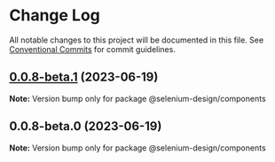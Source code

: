 # Change Log

All notable changes to this project will be documented in this file. See [Conventional Commits](https://conventionalcommits.org) for commit guidelines.

## [0.0.8-beta.1](https://github.com/DevilMayDead/selenium-design/compare/@selenium-design/components@0.0.8-beta.0...@selenium-design/components@0.0.8-beta.1) (2023-06-19)

**Note:** Version bump only for package @selenium-design/components

## 0.0.8-beta.0 (2023-06-19)

**Note:** Version bump only for package @selenium-design/components
